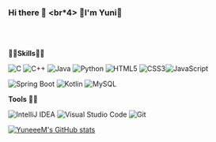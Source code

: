 ### Hi there 👋 <br*4> 🐻I'm Yuni🐻
<br>
<br>

👨‍💻**Skills**👨‍💻

<img alt="C" src="https://img.shields.io/badge/C-A8B9CC.svg?&style=flat&logo=C&logoColor=white"/> <img alt="C++" src="https://img.shields.io/badge/C++-00599C.svg?&style=flat&logo=c%2B%2B&logoColor=white"/> <img alt="Java" src ="https://img.shields.io/badge/Java-007396.svg?&style=flat&logo=Openjdk&logoColor=white"/> <img alt="Python" src ="https://img.shields.io/badge/Python-3776AB.svg?&style=flat&logo=Python&logoColor=white"/> 
<img alt="HTML5" src ="https://img.shields.io/badge/HTML5-E34F26.svg?&style=flat&logo=HTML5&logoColor=white"/> <img alt="CSS3" src ="https://img.shields.io/badge/CSS3-1572B6.svg?&style=flat&logo=CSS3&logoColor=white"/><img alt="JavaScript" src ="https://img.shields.io/badge/JavaScript-F7DF1E.svg?&style=flat&logo=JavaScript&logoColor=white"/> 

<img alt="Spring Boot" src ="https://img.shields.io/badge/Spring Boot-6DB33F.svg?&style=flat&logo=Spring Boot&logoColor=white"/> <img alt="Kotlin" src ="https://img.shields.io/badge/Kotlin-7F52FF.svg?&style=flat&logo=Kotlin&logoColor=white"/> <img alt="MySQL" src ="https://img.shields.io/badge/MySQL-4479A1.svg?&style=flat&logo=MySQL&logoColor=white"/>


**Tools** 🧑‍🔧

<img alt="IntelliJ IDEA" src ="https://img.shields.io/badge/IntelliJ IDEA-000000.svg?&style=flat&logo=IntelliJ IDEA&logoColor=white"/> <img alt="Visual Studio Code" src ="https://img.shields.io/badge/Visual Studio Code-007ACC.svg?&style=flat&logo=Git&logoColor=white"/> <img alt="Git" src ="https://img.shields.io/badge/Git-F05032.svg?&style=flat&logo=Git&logoColor=white"/>

[![YuneeeM's GitHub stats](https://github-readme-stats.vercel.app/api?username=YuneeeM&theme=github_dark)](https://github.com/YuneeeM/github-readme-stats)

<!--
**YuneeeM/YuneeeM** is a ✨ _special_ ✨ repository because its `README.md` (this file) appears on your GitHub profile.

Here are some ideas to get you started:

- 🔭 I’m currently working on ...
- 🌱 I’m currently learning ...
- 👯 I’m looking to collaborate on ...
- 🤔 I’m looking for help with ...
- 💬 Ask me about ...
- 📫 How to reach me: ...
- 😄 Pronouns: ...
- ⚡ Fun fact: ...
-->
